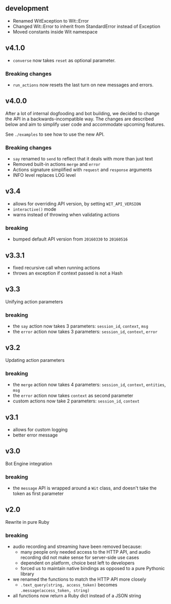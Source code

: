 ## development
- Renamed WitException to Wit::Error
- Changed Wit::Error to inherit from StandardError instead of Exception
- Moved constants inside Wit namespace

## v4.1.0

- `converse` now takes `reset` as optional parameter.

### Breaking changes

- `run_actions` now resets the last turn on new messages and errors.

## v4.0.0

After a lot of internal dogfooding and bot building, we decided to change the API in a backwards-incompatible way. The changes are described below and aim to simplify user code and accommodate upcoming features.

See `./examples` to see how to use the new API.

### Breaking changes

- `say` renamed to `send` to reflect that it deals with more than just text
- Removed built-in actions `merge` and `error`
- Actions signature simplified with `request` and `response` arguments
- INFO level replaces LOG level

## v3.4

- allows for overriding API version, by setting `WIT_API_VERSION`
- `interactive()` mode
- warns instead of throwing when validating actions

### breaking

- bumped default API version from `20160330` to `20160516`

## v3.3.1

- fixed recursive call when running actions
- throws an exception if context passed is not a Hash

## v3.3

Unifying action parameters

### breaking

- the `say` action now takes 3 parameters: `session_id`, `context`, `msg`
- the `error` action now takes 3 parameters: `session_id`, `context`, `error`

## v3.2

Updating action parameters

### breaking

- the `merge` action now takes 4 parameters: `session_id`, `context`, `entities`, `msg`
- the `error` action now takes `context` as second parameter
- custom actions now take 2 parameters: `session_id`, `context`

## v3.1

- allows for custom logging
- better error message

## v3.0

Bot Engine integration

### breaking

- the `message` API is wrapped around a `Wit` class, and doesn't take the token as first parameter

## v2.0

Rewrite in pure Ruby

### breaking

- audio recording and streaming have been removed because:
  - many people only needed access to the HTTP API, and audio recording did not make sense for server-side use cases
  - dependent on platform, choice best left to developers
  - forced us to maintain native bindings as opposed to a pure Pythonic library
- we renamed the functions to match the HTTP API more closely
  - `.text_query(string, access_token)` becomes `.message(access_token, string)`
- all functions now return a Ruby dict instead of a JSON string
